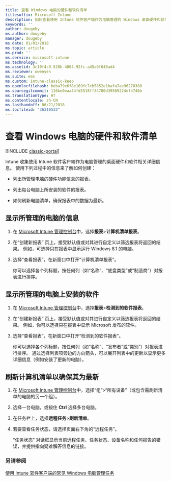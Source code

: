 ```yaml
---
title: 查看 Windows 电脑的硬件和软件清单
titlesuffix: Microsoft Intune
description: 如何查看使用 Intune 软件客户端作为电脑管理的 Windows 桌面硬件和软件信息。
keywords: ''
author: dougeby
ms.author: dougeby
manager: dougeby
ms.date: 01/01/2018
ms.topic: article
ms.prod: ''
ms.service: microsoft-intune
ms.technology: ''
ms.assetid: 3c10f4c9-520b-4864-92fc-a45a9f640ad4
ms.reviewer: owenyen
ms.suite: ems
ms.custom: intune-classic-keep
ms.openlocfilehash: beba79e6f8e169fc7cb5852e1bafa7ae96270388
ms.sourcegitcommit: 116be0eaa44fd5518ff34780d39569224ef4746b
ms.translationtype: HT
ms.contentlocale: zh-CN
ms.lasthandoff: 06/21/2018
ms.locfileid: "36310532"
---
```

# <a name="view-hardware-and-software-inventory-for-windows-pcs"></a>查看 Windows 电脑的硬件和软件清单

[!INCLUDE [classic-portal](includes/classic-portal.md)]

Intune 收集使用 Intune 软件客户端作为电脑管理的桌面硬件和软件相关详细信息。 使用下列过程中的信息来了解如何创建：

-   列出所管理电脑的硬件功能信息的报表。

-   列出每台电脑上所安装的软件的报表。

-   如何刷新电脑清单，确保报表中的数据为最新。

## <a name="to-display-information-about-pcs-you-manage"></a>显示所管理的电脑的信息

1.  在 [Microsoft Intune 管理控制台](https://manage.microsoft.com/)中，选择**报表**&gt;**计算机清单报表**。

2.  在“创建新报表”  页上，接受默认值或对其进行自定义以筛选报表将返回的结果。 例如，可选择只在报表中显示运行 Windows 8.1 的电脑。

3.  选择“查看报表”，在新窗口中打开“计算机清单报表”。

    你可以选择各个列标题，按任何列（如“名称”、“底盘类型”或“制造商”）对报表进行排序。

## <a name="to-display-software-installed-on-pcs-you-manage"></a>显示所管理的电脑上安装的软件

1.  在 [Microsoft Intune 管理控制台](https://manage.microsoft.com/)中，选择**报表**&gt;**检测到的软件报表**。

2.  在“创建新报表”  页上，接受默认值或对其进行自定义以筛选报表将返回的结果。 例如，你可以选择只在报表中显示 Microsoft 发布的软件。

3.  选择“查看报表”，在新窗口中打开“检测到的软件报表”。

    你可以选择各个列标题，按任何列（如“名称”、“发布者”或“类别”）对报表进行排序。 通过选择列表项旁边的方向箭头，可以展开列表中的更新以显示更多详细信息（例如安装了更新的电脑）。

## <a name="to-refresh-computer-inventory-to-ensure-it-is-current"></a>刷新计算机清单以确保其为最新

1.  在 [Microsoft Intune 管理控制台](https://manage.microsoft.com/)中，选择“组”&gt;“所有设备”（或包含需刷新清单的电脑的另一个组）。

2.  选择一台电脑，或按住 **Ctrl** 选择多台电脑。

3.  在任务栏上，选择**远程任务**&gt;**刷新清单**。

4.  若要查看任务状态，请选择页面右下角的“远程任务”。

    “任务状态”  对话框显示当前远程任务、任务状态、设备名称和任何报告的错误，并提供指向疑难解答信息的链接。

### <a name="see-also"></a>另请参阅

[使用 Intune 软件客户端的常见 Windows 电脑管理任务](common-windows-pc-management-tasks-with-the-microsoft-intune-computer-client.md)